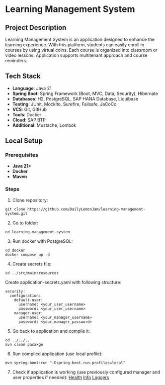 # Learning Management System

## Project Description
Learning Management System is an application designed to enhance the learning experience. 
With this platform, students can easily enroll in courses by using
virtual coins. Each course is organized into classroom or video lessons. 
Application supports multitenant approach and course reminders.

## Tech Stack
- **Language**: Java 21
- **Spring Boot**: Spring Framework (Boot, MVC, Data, Security), Hibernate
- **Databases**: H2, PostgreSQL, SAP HANA Database, Liquibase
- **Testing**: JUnit, Mockito, Surefire, Failsafe, JaCoCo
- **VCS**: Git, GitHub
- **Tools**: Docker
- **Cloud**: SAP BTP
- **Additional**: Mustache, Lombok

## Local Setup

### Prerequisites
- **Java 21+**
- **Docker**
- **Maven**

### Steps

1. Clone repository:
```
git clone https://github.com/DailyLemonJam/learning-management-system.git
```
2. Go to folder:
```
cd learning-management-system
```
3. Run docker with PostgreSQL:
```
cd docker
docker compose up -d
```
4. Create secrets file:
```
cd ../src/main/resources
```
Create application-secrets.yaml with following structure:
```
security:
  configuration:
    default-user:
      username: <your_user_username>
      password: <your_user_username>
    manager-user:
      username: <your_manager_username>
      password: <your_manager_password>
```
5. Go back to application and compile it:
```
cd ../../..
mvn clean pacakge
```
6. Run compiled application (use local profile):
```
mvn spring-boot:run "-Dspring-boot.run.profiles=local"
```
7. Check if application is working (use previously configured
manager and user properties if needed):
[Health](http://localhost:8080/actuator/health)
[Info](http://localhost:8080/actuator/info)
[Loggers](http://localhost:8080/actuator/loggers)
